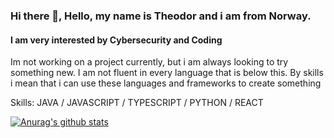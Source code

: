 ### Hi there 👋, Hello, my name is Theodor and i am from Norway.
#### I am very interested by Cybersecurity and Coding
Im not working on a project currently, but i am always looking to try something new. I am not fluent in every language that is below this. By skills i mean that i can use these languages and frameworks to create something

Skills: JAVA / JAVASCRIPT / TYPESCRIPT / PYTHON / REACT

[![Anurag's github stats](https://github-readme-stats.vercel.app/api?username=TheClownFather)](https://github.com/roguejedi1/github-readme-stats)
